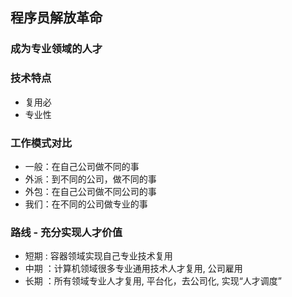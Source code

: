 ## 程序员解放革命

### 成为专业领域的人才

### 技术特点
* 复用必
* 专业性

### 工作模式对比
* 一般：在自己公司做不同的事 
* 外派：到不同的公司，做不同的事
* 外包：在自己公司做不同公司的事
* 我们：在不同的公司做专业的事

### 路线 - 充分实现人才价值

* 短期 : 容器领域实现自己专业技术复用
* 中期 ：计算机领域很多专业通用技术人才复用, 公司雇用
* 长期 ：所有领域专业人才复用, 平台化，去公司化, 实现“人才调度”
